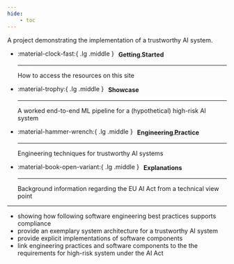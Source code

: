 ```yaml
---
hide:
    - toc
---
```


<style>
/* Visually align emojis with card header */
.grid a * {
    margin-left: 6px;
    line-height: 1.5em;
    vertical-align: middle;
}
</style>

A project demonstrating the implementation of a trustworthy AI system.

<div class="grid cards" markdown>

-   :material-clock-fast:{ .lg .middle } [__Getting Started__](getting-started/index.md)

    ---
    How to access the resources on this site


-   :material-trophy:{ .lg .middle } [__Showcase__](showcase/index.md)

    ---

    A worked end-to-end ML pipeline for a (hypothetical) high-risk AI system


-   :material-hammer-wrench:{ .lg .middle } [__Engineering Practice__](engineering-practice/reference-architecture.md)

    ---
    Engineering techniques for trustworthy AI systems

-   :material-book-open-variant:{ .lg .middle } [__Explanations__](explanations/index.md)

    ---

    Background information regarding the EU AI Act from a technical view point

</div>

----

-   showing how following software engineering best practices supports compliance
-   provide an exemplary system architecture for a trustworthy AI system
-   provide explicit implementations of software components
-   link engineering practices and software components to the the requirements for high-risk system under the AI Act






